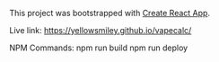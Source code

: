 This project was bootstrapped with [Create React App](https://github.com/facebookincubator/create-react-app).

Live link: https://yellowsmiley.github.io/vapecalc/

NPM Commands:
npm run build 
npm run deploy
